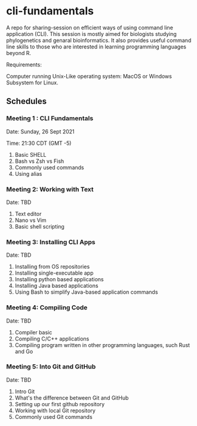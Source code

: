# cli-fundamentals

A repo for sharing-session on efficient ways of using command line application (CLI). This session is mostly aimed for biologists studying phylogenetics and genaral bioinformatics. It also provides useful command line skills to those who are interested in learning programming languages beyond R.

Requirements:

Computer running Unix-Like operating system: MacOS or Windows Subsystem for Linux.

## Schedules

### Meeting 1 : CLI Fundamentals

Date: Sunday, 26 Sept 2021

Time: 21:30 CDT (GMT -5)

1. Basic SHELL
2. Bash vs Zsh vs Fish
3. Commonly used commands
4. Using alias

### Meeting 2: Working with Text

Date: TBD

1. Text editor
2. Nano vs Vim
3. Basic shell scripting

### Meeting 3: Installing CLI Apps

Date: TBD

1. Installing from OS repositories
2. Installing single-executable app
3. Installing python based applications
4. Installing Java based applications
5. Using Bash to simplify Java-based application commands

### Meeting 4: Compiling Code

Date: TBD

1. Compiler basic
2. Compiling C/C++ applications
3. Compiling program written in other programming languages, such Rust and Go

### Meeting 5: Into Git and GitHub

Date: TBD

1. Intro Git
2. What's the difference between Git and GitHub
3. Setting up our first github repository
4. Working with local Git repository
5. Commonly used Git commands

